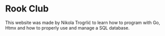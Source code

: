 # Rook Club
This website was made by Nikola Trogrlić to learn how to program with Go, Htmx and how to properly use and manage a SQL database.
